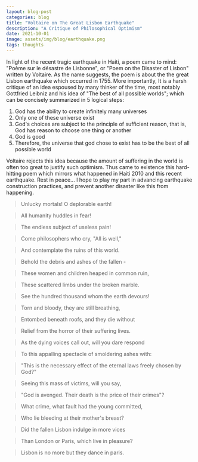 ```yaml
---
layout: blog-post
categories: blog
title: "Voltaire on The Great Lisbon Earthquake"
description: "A Critique of Philosophical Optimism"
date: 2021-10-01
image: assets/img/blog/earthquake.png
tags: thoughts
---
```


In light of the recent tragic earthquake in Haiti, a poem came to mind: "Poème sur le désastre de Lisbonne", or "Poem on the Disaster of Lisbon" written by Voltaire. As the name suggests, the poem is about the the great Lisbon earthquake which occurred in 1755. More importantly, It is a harsh critique of an idea espoused by many thinker of the time, most notably Gottfried Leibniz and his idea of "The best of all possible worlds"; which can be concisely summarized in 5 logical steps:

1. God has the ability to create infinitely many universes
2. Only one of these universe exist
3. God's choices are subject to the principle of sufficient reason, that is, God has reason to choose one thing or another
4. God is good
5. Therefore, the universe that god chose to exist has to be the best of all possible world

Voltaire rejects this idea because the amount of suffering in the world is often too great to justify such optimism. Thus came to existence this hard-hitting poem which mirrors what happened in Haiti 2010 and this recent earthquake. Rest in peace... I hope to play my part in advancing earthquake construction practices, and prevent another disaster like this from happening.


> Unlucky mortals! O deplorable earth!

> All humanity huddles in fear!

> The endless subject of useless pain!

> Come philosophers who cry, "All is well,"

> And contemplate the ruins of this world.

> Behold the debris and ashes of the fallen - 

> These women and children heaped in common ruin,

> These scattered limbs under the broken marble.

> See the hundred thousand whom the earth devours!

> Torn and bloody, they are still breathing,

> Entombed beneath roofs, and they die without

> Relief from the horror of their suffering lives.

> As the dying voices call out, will you dare respond

> To this appalling spectacle of smoldering ashes with:

> "This is the necessary effect of the eternal laws freely chosen by God?"

> Seeing this mass of victims, will you say,

> "God is avenged. Their death is the price of their crimes"?

> What crime, what fault had the young committed,

> Who lie bleeding at their mother's breast?

> Did the fallen Lisbon indulge in more vices

> Than London or Paris, which live in pleasure?

> Lisbon is no more but they dance in paris.




